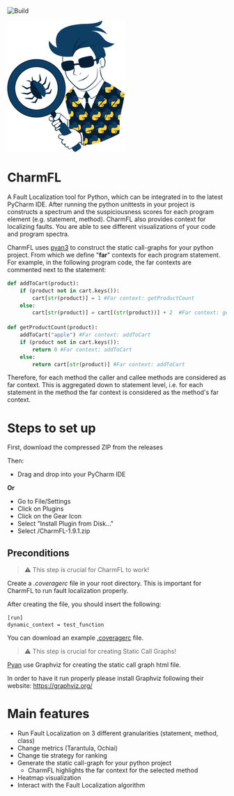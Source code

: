 ![Build ](https://github.com/sed-szeged/CharmFL/actions/workflows/main.yml/badge.svg)


![](src/main/resources/CharmFL_logo_bare_little.png)

# CharmFL
A Fault Localization tool for Python, which can be integrated in to the latest PyCharm IDE. 
After running the python unittests in your project is constructs a spectrum and the suspiciousness scores for each program element (e.g. statement, method).
CharmFL also provides context for localizing faults. You are able to see different visualizations of your code and program spectra. 

CharmFL uses [pyan3](https://pypi.org/project/pyan3/) to construct the static call-graphs for your python project. From which we define "**far**" contexts for each program statement. 
For example, in the following program code, the far contexts are commented next to the statement:

```python
def addToCart(product):
    if (product not in cart.keys()): 
        cart[str(product)] = 1 #Far context: getProductCount
    else:
        cart[str(product)] = cart[(str(product))] + 2  #Far context: getProductCount

def getProductCount(product):
    addToCart("apple") #Far context: addToCart
    if (product not in cart.keys()):
        return 0 #Far context: addToCart
    else:
        return cart[str(product)] #Far context: addToCart
```
Therefore, for each method the caller and callee methods are considered as far context. 
This is aggregated down to statement level, i.e. for each statement in the method the far context is considered as the method's far context.



# Steps to set up 

 First, download the compressed ZIP from the releases

 Then: 

- Drag and drop into your PyCharm IDE

**Or** 

- Go to File/Settings
- Click on Plugins
- Click on the Gear Icon
- Select "Install Plugin from Disk..."
- Select <path-to-charmfl-zip>/CharmFL-1.9.1.zip

## Preconditions

> :warning: This step is crucial for CharmFL to work!
 
 Create a _.coveragerc_ file in your root directory. This is important for CharmFL to run fault localization properly.
 
 After creating the file, you should insert the following:
 
``` 
[run]
dynamic_context = test_function
 ```
You can download an example [.coveragerc](test_project/products/.coveragerc) file.

> :warning: This step is crucial for creating Static Call Graphs!

[Pyan](https://pypi.org/project/pyan3/) use Graphviz for creating the static call graph html file.

In order to have it run properly please install Graphviz following their website: https://graphviz.org/

# Main features
- Run Fault Localization on 3 different granularities (statement, method, class)
- Change metrics (Tarantula, Ochiai)
- Change tie strategy for ranking
- Generate the static call-graph for your python project
  - CharmFL highlights the far context for the selected method
- Heatmap visualization
- Interact with the Fault Localization algorithm
